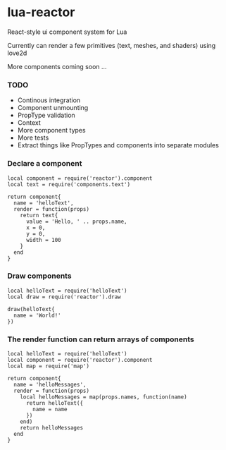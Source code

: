 # lua-reactor
React-style ui component system for Lua

Currently can render a few primitives (text, meshes, and shaders) using love2d

More components coming soon ...

### TODO
- Continous integration
- Component unmounting
- PropType validation
- Context
- More component types
- More tests
- Extract things like PropTypes and components into separate modules

### Declare a component
```
local component = require('reactor').component
local text = require('components.text')

return component{
  name = 'helloText',
  render = function(props)
    return text{
      value = 'Hello, ' .. props.name,
      x = 0,
      y = 0,
      width = 100
    }
  end
}
```

### Draw components
```
local helloText = require('helloText')
local draw = require('reactor').draw

draw(helloText{
  name = 'World!'
})
```

### The render function can return arrays of components
```
local helloText = require('helloText')
local component = require('reactor').component
local map = require('map')

return component{
  name = 'helloMessages',
  render = function(props)
    local helloMessages = map(props.names, function(name)
      return helloText({
        name = name
      })
    end)
    return helloMessages
  end
}
```
